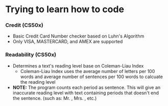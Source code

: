 # Trying to learn how to code

### Credit (CS50x)
* Basic Credit Card Number checker based on Luhn's Algorithm
* Only VISA, MASTERCARD, and AMEX are supported

### Readability (CS50x)
* Determines a text's reading level base on Coleman-Liau Index
  * Coleman-Liau Index uses the average number of letters per 100 words and average number of sentences per 100 words to calcuate the reading level
* **NOTE:** The program counts each period as sentence. This will give an inaccurate reading level with text containing periods that doesn't end the sentence. (such as: Mr. , Mrs. , etc.)
